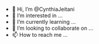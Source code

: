 - 👋 Hi, I’m @CynthiaJeitani
- 👀 I’m interested in ...
- 🌱 I’m currently learning ...
- 💞️ I’m looking to collaborate on ...
- 📫 How to reach me ...

<!---
CynthiaJeitani/CynthiaJeitani is a ✨ special ✨ repository because its `README.md` (this file) appears on your GitHub profile.
You can click the Preview link to take a look at your changes.
--->

